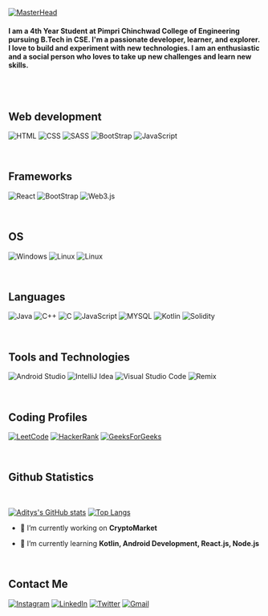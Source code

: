 [![MasterHead](./gif4.gif)](https://github.com/adityabisoyi)

<h4 align="left">I am a 4th Year Student at Pimpri Chinchwad College of Engineering pursuing B.Tech in CSE. I'm a passionate developer, learner, and explorer. I love to build and experiment with new technologies. I am an enthusiastic and a social person who loves to take up new challenges and learn new skills.</h4>
<br>


<br>

## Web development

![HTML](https://img.shields.io/badge/HTML5-E34F26?style=for-the-badge&logo=html5&logoColor=white)
![CSS](https://img.shields.io/badge/CSS3-1572B6?style=for-the-badge&logo=css3&logoColor=white)
![SASS](https://img.shields.io/badge/Sass-CC6699?style=for-the-badge&logo=sass&logoColor=white)
![BootStrap](https://img.shields.io/badge/Bootstrap-563D7C?style=for-the-badge&logo=bootstrap&logoColor=white)
![JavaScript](https://img.shields.io/badge/JavaScript-323330?style=for-the-badge&logo=javascript&logoColor=F7DF1E)


<br>

## Frameworks

![React](https://img.shields.io/badge/React-20232A?style=for-the-badge&logo=react&logoColor=61DAFB)
![BootStrap](https://img.shields.io/badge/Bootstrap-563D7C?style=for-the-badge&logo=bootstrap&logoColor=white)
![Web3.js](https://img.shields.io/badge/web3.js-F16822?style=for-the-badge&logo=web3.js&logoColor=white)

<br>

## OS

![Windows](https://img.shields.io/badge/Windows-0078D6?style=for-the-badge&logo=windows&logoColor=white)
![Linux](https://img.shields.io/badge/Linux-FCC624?style=for-the-badge&logo=linux&logoColor=black)
![Linux](https://img.shields.io/badge/Android-3DDC84?style=for-the-badge&logo=android&logoColor=white)

<br>

## Languages

![Java](https://img.shields.io/badge/Java-ED8B00?style=for-the-badge&logo=openjdk&logoColor=white)
![C++](https://img.shields.io/badge/-C++-blue?style=for-the-badge&logo=cplusplus)
![C](https://img.shields.io/badge/C-00599C?style=for-the-badge&logo=c&logoColor=white)
![JavaScript](https://img.shields.io/badge/JavaScript-323330?style=for-the-badge&logo=javascript&logoColor=F7DF1E)
![MYSQL](https://img.shields.io/badge/MySQL-00000F?style=for-the-badge&logo=mysql&logoColor=white)
![Kotlin](https://img.shields.io/badge/Kotlin-0095D5?&style=for-the-badge&logo=kotlin&logoColor=white)
![Solidity](https://img.shields.io/badge/Solidity-%23363636.svg?style=for-the-badge&logo=solidity&logoColor=white)

<br>

## Tools and Technologies

![Android Studio](https://img.shields.io/badge/Android_Studio-3DDC84?style=for-the-badge&logo=android-studio&logoColor=white)
![IntelliJ Idea](https://img.shields.io/badge/IntelliJ_IDEA-000000.svg?style=for-the-badge&logo=intellij-idea&logoColor=white)
![Visual Studio Code](https://img.shields.io/badge/Visual_Studio_Code-0078D4?style=for-the-badge&logo=visual%20studio%20code&logoColor=white)
![Remix](https://img.shields.io/badge/remix-%23000.svg?style=for-the-badge&logo=remix&logoColor=white)

<br>

## Coding Profiles
[![LeetCode](https://img.shields.io/badge/-LeetCode-FFA116?style=for-the-badge&logo=LeetCode&logoColor=black)](https://leetcode.com/aditya_bisoyi)
[![HackerRank](https://img.shields.io/badge/-Hackerrank-2EC866?style=for-the-badge&logo=HackerRank&logoColor=white)](https://www.hackerrank.com/adityabisoyi15)
[![GeeksForGeeks](https://img.shields.io/badge/GeeksforGeeks-gray?style=for-the-badge&logo=geeksforgeeks&logoColor=35914c)](https://auth.geeksforgeeks.org/user/adityabisoyi/)


<br>

## Github Statistics 
<br>

[![Aditys's GitHub stats](https://github-readme-stats.vercel.app/api?username=adityabisoyi&show_icons=true&theme=aura&rank_icon=github)](https://github.com/adityabisoyi)
[![Top Langs](https://github-readme-stats.vercel.app/api/top-langs/?username=adityabisoyi&langs_count=6&layout=compact&theme=aura)](https://github.com/adityabisoyi)

<div align="left">

- 🔭 I’m currently working on **CryptoMarket**

- 🌱 I’m currently learning **Kotlin, Android Development, React.js, Node.js**

</div>
<br>

## Contact Me

[![Instagram](https://img.shields.io/badge/Instagram-black?style=for-the-badge&logo=instagram&logoColor=pink)](https://www.instagram.com/its_me_adi.___)
[![LinkedIn](	https://img.shields.io/badge/LinkedIn-black?style=for-the-badge&logo=linkedin&logoColor=blue)](https://www.linkedin.com/in/aditya-bisoyi-903a82223)
[![Twitter](https://img.shields.io/badge/Twitter-black?style=for-the-badge&logo=twitter&logoColor=light-blue)](https://twitter.com/AdityaBisoyi15)
[![Gmail](https://img.shields.io/badge/Gmail-black?style=for-the-badge&logo=gmail&logoColor=red)](mailto:adibisoyi01@gmail.com)

<br>
